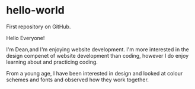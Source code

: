 # hello-world
First repository on GitHub.

Hello Everyone!

I'm Dean,and I'm enjoying website development. I'm more interested in the design compenet of website development than coding, however I do enjoy learning about and practicing coding.

From a young age, I have been interested in design and looked at colour schemes and fonts and observed how they work together. 
